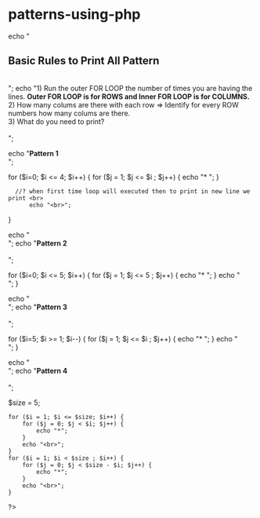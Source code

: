 # patterns-using-php
<html>
 <body>
<?php

echo "<h2>Basic  Rules to Print All Pattern</h2><br>";
echo "1) Run the outer FOR LOOP the number of times you are having the lines. <b>Outer FOR LOOP is for ROWS and Inner FOR LOOP is for COLUMNS.</b><br> 
2) How many colums are there with each row => Identify for every ROW numbers how many colums are there.<br>
3) What do you need to print?<br><br>";

echo "<b>Pattern 1<br></b>";

for ($i=0; $i <= 4; $i++)
{
      for ($j = 1; $j <= $i ; $j++)
      {
            echo "* ";
      }

      //? when first time loop will executed then to print in new line we print <br>
          echo "<br>";
}

echo "<br>";
echo "<b>Pattern 2<br><br></b>";

for ($i=0; $i <= 5; $i++)
{
      for ($j = 1; $j <= 5 ; $j++)
      {
            echo "* ";
      }
          echo "<br>";
}

echo "<br>";
echo "<b>Pattern 3<br><br></b>";

for ($i=5; $i >= 1; $i--)
{
      for ($j = 1; $j <= $i ; $j++)
      {
            echo "* ";
      }
          echo "<br>";
}

echo "<br>";
echo "<b>Pattern 4<br><br></b>";

$size = 5;
    
    for ($i = 1; $i <= $size; $i++) {
        for ($j = 0; $j < $i; $j++) {
            echo "*";
        }
        echo "<br>";
    }
    for ($i = 1; $i < $size ; $i++) {
        for ($j = 0; $j < $size - $i; $j++) {
            echo "*";
        }
        echo "<br>";
    }

?>
      </body>
      </html>
